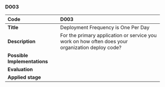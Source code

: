### D003

|**Code**           | **D003** |
| :--               | :--      |
|**Title**          | Deployment Frequency is One Per Day|
|**Description**    | For the primary application or service you work on how often does your organization deploy code?|
|**Possible Implementations** | |
|**Evaluation**     | |
|**Applied stage**  | |
